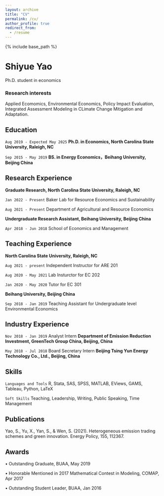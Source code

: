 ```yaml
---
layout: archive
title: "CV"
permalink: /cv/
author_profile: true
redirect_from:
  - /resume
---
```


{% include base_path %}

# Shiyue Yao
Ph.D. student in economics 

### Research interests
Applied Ecomomics, Environmental Economics, Policy Impact Evaluation, Integrated Assessment Modeling in CLimate Change Mitigation and Adaptation.


## Education

`Aug 2019 - Expected May 2025`
__Ph.D. in Economics, North Carolina State University, Raleigh, NC__

`Sep 2015 - May 2019`
__BS. in Energy Economics，Beihang University, Beijing China__


## Research Experience

__Graduate Research, North Carolina State University, Raleigh, NC__

`Jan 2022 - Present` Baker Lab for Resource Economics and Sustainability 

`Aug 2021 - Present` Department of Agricultural and Resource Economics


__Undergraduate Research Assistant, Beihang University, Beijing China__

`Apr 2018 - Jun 2018` School of Economics and Management

## Teaching Experience

__North Carolina State University, Raleigh, NC__

`Aug 2021 - present` Independent Instructor for ARE 201 

`Aug 2020 - May 2021` Lab Insturctor for EC 202

`Jan 2020 - May 2020` Tutor for EC 301

__Beihang University, Beijing China__

`Sep 2018 - Jan 2019` Teaching Assistant for Undergraduate level Environmental Economics


## Industry Experience

`Nov 2018 - Jan 2019` Analyst Intern __Department of Emission Reduction Investment, GreenTech Group China, Beijing, China__

`May 2018 - Jul 2018` Board Secretary Intern __Beijing Tsing Yun Energy Technology Co., Ltd., Beijing, China__

## Skills


`Languages and Tools` R, Stata, SAS, SPSS, MATLAB, EViews, GAMS, Tableau, Python, LaTeX

`Soft Skills` Teaching, Leadership, Writing, Public Speaking, Time Management


## Publications

Yao, S., Yu, X., Yan, S., & Wen, S. (2021). Heterogeneous emission trading schemes and green innovation.
Energy Policy, 155, 112367.

## Awards

• Outstanding Graduate, BUAA, May 2019

• Honorable Mentioned in 2017 Mathematical Contest in Modeling, COMAP, Apr 2017

• Outstanding Student Leader, BUAA, Jan 2016

<!-- ### Footer

Last updated: June 2022 -->



